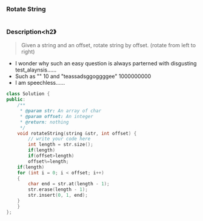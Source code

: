 ### Rotate String <h1>
### Description<h2》
>Given a string and an offset, rotate string by offset. (rotate from left to right)
- I wonder why such an easy question is always parterned with disgusting test_alaynsis……
- Such as "" 10    and "teassadsggoggggee"  1000000000
- I am speechless……
```C++
class Solution {
public:
    /**
     * @param str: An array of char
     * @param offset: An integer
     * @return: nothing
     */
    void rotateString(string &str, int offset) {
        // write your code here
        int length = str.size();
        if(length)
        if(offset>length)
        offset%=length;
	if(length)
	for (int i = 0; i < offset; i++)
	{	
		char end = str.at(length - 1);
		str.erase(length - 1);
		str.insert(0, 1, end);
	}
    }
};
```
